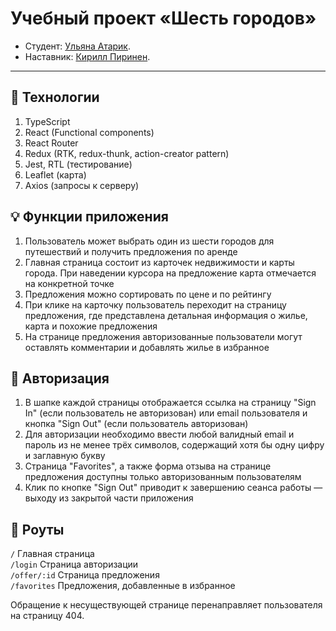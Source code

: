 # Учебный проект «Шесть городов»

* Студент: [Ульяна Атарик](https://up.htmlacademy.ru/react/13/user/2393583).
* Наставник: [Кирилл Пиринен](https://htmlacademy.ru/profile/id2388689).

---

## 🔧 Технологии

1. TypeScript  
2. React (Functional components)  
3. React Router  
4. Redux (RTK, redux-thunk, action-creator pattern)  
5. Jest, RTL (тестирование)  
6. Leaflet (карта)
7. Axios (запросы к серверу)

## 💡 Функции приложения

1. Пользователь может выбрать один из шести городов для путешествий и получить предложения по аренде
2. Главная страница состоит из карточек недвижимости и карты города. При наведении курсора на предложение карта отмечается на конкретной точке
3. Предложения можно сортировать по цене и по рейтингу
4. При клике на карточку пользователь переходит на страницу предложения, где представлена детальная информация о жилье, карта и похожие предложения
5. На странице предложения авторизованные пользователи могут оставлять комментарии и добавлять жилье в избранное

## 🔐 Авторизация

1. В шапке каждой страницы отображается ссылка на страницу "Sign In" (если пользователь не авторизован) или email пользователя и кнопка "Sign Out" (если пользователь авторизован)
2. Для авторизации необходимо ввести любой валидный email и пароль из не менее трёх символов, содержащий хотя бы одну цифру и заглавную букву
3. Страница "Favorites", а также форма отзыва на странице предложения доступны только авторизованным пользователям
4. Клик по кнопке "Sign Out" приводит к завершению сеанса работы — выходу из закрытой части приложения

## 🚗 Роуты

```/``` Главная страница  
```/login``` Страница авторизации  
```/offer/:id``` Страница предложения  
```/favorites``` Предложения, добавленные в избранное  

Обращение к несуществующей странице перенаправляет пользователя на страницу 404.

